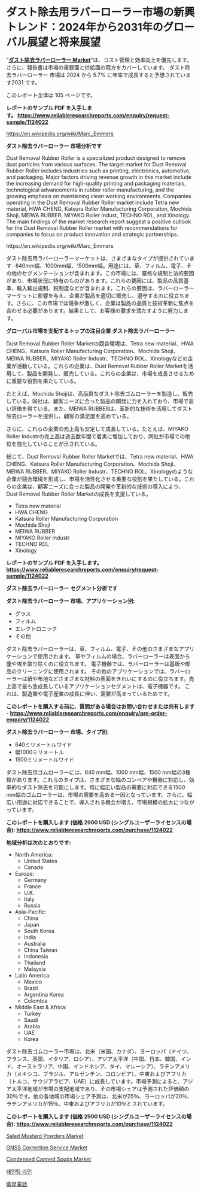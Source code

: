 <p><h1>ダスト除去用ラバーローラー市場の新興トレンド：2024年から2031年のグローバル展望と将来展望</h1></p><p>&ldquo;<strong><a href="https://www.reliableresearchreports.com/dust-removal-rubber-roller-r1124022">ダスト除去ラバーローラー Market</a></strong>&rdquo;は、コスト管理と効率向上を優先します。 さらに、報告書は市場の需要面と供給面の両方をカバーしています。 ダスト除去ラバーローラー 市場は 2024 から 5.7% に年率で成長すると予想されています2031 です。</p>
<p>このレポート全体は 105 ページです。</p>
<p><strong>レポートのサンプル PDF を入手します。&nbsp;<a href="https://www.reliableresearchreports.com/enquiry/request-sample/1124022">https://www.reliableresearchreports.com/enquiry/request-sample/1124022</a></strong></p>
<p><a href="https://en.wikipedia.org/wiki/Marc_Emmers">https://en.wikipedia.org/wiki/Marc_Emmers</a></p>
<p><strong>ダスト除去ラバーローラー 市場分析です</strong></p>
<p><p>Dust Removal Rubber Roller is a specialized product designed to remove dust particles from various surfaces. The target market for Dust Removal Rubber Roller includes industries such as printing, electronics, automotive, and packaging. Major factors driving revenue growth in this market include the increasing demand for high-quality printing and packaging materials, technological advancements in rubber roller manufacturing, and the growing emphasis on maintaining clean working environments. Companies operating in the Dust Removal Rubber Roller market include Tetra new material, HWA CHENG, Katsura Roller Manufacturing Corporation, Mochida Shoji, MEIWA RUBBER, MIYAKO Roller Indust, TECHNO ROL, and Xinology. The main findings of the market research report suggest a positive outlook for the Dust Removal Rubber Roller market with recommendations for companies to focus on product innovation and strategic partnerships.</p></p>
<p>https://en.wikipedia.org/wiki/Marc_Emmers</p>
<p><p>ダスト除去用ラバーローラーマーケットは、さまざまなタイプが提供されています- 640mm幅、1000mm幅、1500mm幅。用途には、草、フィルム、電子、その他のセグメンテーションが含まれます。この市場には、厳格な規制と法的要因があり、市場状況に特有のものがあります。これらの要因には、製品の品質基準、輸入輸出規制、税制度などが含まれます。これらの要因は、ラバーローラーマーケットに影響を与え、企業が製品を適切に販売し、遵守するのに役立ちます。さらに、この市場では競争が激しく、企業は製品の品質と技術革新に焦点を合わせる必要があります。結果として、お客様の要求を満たすように努力します。</p></p>
<p><strong>グローバル市場を支配するトップの注目企業 ダスト除去ラバーローラー</strong></p>
<p><p>Dust Removal Rubber Roller Marketの競合環境は、Tetra new material、HWA CHENG、Katsura Roller Manufacturing Corporation、Mochida Shoji、MEIWA RUBBER、MIYAKO Roller Industr、TECHNO ROL、Xinologyなどの企業が活動している。これらの企業は、Dust Removal Rubber Roller Marketを活用して、製品を開発し、販売している。これらの企業は、市場を成長させるために重要な役割を果たしている。</p><p>たとえば、Mochida Shojiは、高品質なダスト除去ゴムローラーを製造し、販売している。同社は、顧客ニーズに合った製品の開発に力を入れており、市場で高い評価を得ている。また、MEIWA RUBBERは、革新的な技術を活用してダスト除去ローラーを提供し、顧客の満足度を高めている。</p><p>さらに、これらの企業の売上高も安定して成長している。たとえば、MIYAKO Roller Industrの売上高は過去数年間で着実に増加しており、同社が市場での地位を強化していることが示されている。</p><p>総じて、Dust Removal Rubber Roller Marketでは、Tetra new material、HWA CHENG、Katsura Roller Manufacturing Corporation、Mochida Shoji、MEIWA RUBBER、MIYAKO Roller Industr、TECHNO ROL、Xinologyのような企業が競合環境を形成し、市場を活性化させる重要な役割を果たしている。これらの企業は、顧客ニーズに合った製品の開発や革新的な技術の導入により、Dust Removal Rubber Roller Marketの成長を支援している。</p></p>
<p><ul><li>Tetra new material</li><li>HWA CHENG</li><li>Katsura Roller Manufacturing Corporation</li><li>Mochida Shoji</li><li>MEIWA RUBBER</li><li>MIYAKO Roller Industr</li><li>TECHNO ROL</li><li>Xinology</li></ul></p>
<p><strong>レポートのサンプル PDF を入手します。 <a href="https://www.reliableresearchreports.com/enquiry/request-sample/1124022">https://www.reliableresearchreports.com/enquiry/request-sample/1124022</a></strong></p>
<p><strong>ダスト除去ラバーローラー セグメント分析です</strong></p>
<p><strong>ダスト除去ラバーローラー 市場、アプリケーション別:</strong></p>
<p><ul><li>グラス</li><li>フィルム</li><li>エレクトロニック</li><li>その他</li></ul></p>
<p><p>ダスト除去ラバーローラーは、草、フィルム、電子、その他のさまざまなアプリケーションで使用されます。 草やフィルムの場合、ラバーローラーは表面から塵や埃を取り除くのに役立ちます。 電子機器では、ラバーローラーは基板や部品のクリーニングに使用されます。 その他のアプリケーションでは、ラバーローラーは紙や布地などさまざまな材料の表面をきれいにするのに役立ちます。売上高で最も急成長しているアプリケーションセグメントは、電子機器です。 これは、製造業や電子産業の成長に伴い、需要が高まっているためです。</p></p>
<p><strong>このレポートを購入する前に、質問がある場合はお問い合わせまたは共有します - <a href="https://www.reliableresearchreports.com/enquiry/pre-order-enquiry/1124022">https://www.reliableresearchreports.com/enquiry/pre-order-enquiry/1124022</a></strong></p>
<p><strong>ダスト除去ラバーローラー 市場、タイプ別:</strong></p>
<p><ul><li>640ミリメートルワイド</li><li>幅1000ミリメートル</li><li>1500ミリメートルワイド</li></ul></p>
<p><p>ダスト除去用ゴムローラーには、640 mm幅、1000 mm幅、1500 mm幅の3種類があります。これらのタイプは、さまざまな幅のコンベアや機器に対応し、効率的なダスト除去を可能にします。特に幅広い製品の需要に対応できる1500 mm幅のゴムローラーは、市場の需要を高める一因となっています。さらに、幅広い用途に対応できることで、導入される機会が増え、市場規模の拡大につながっています。</p></p>
<p><strong>このレポートを購入します (価格 2900 USD (シングルユーザーライセンスの場合): <a href="https://www.reliableresearchreports.com/purchase/1124022">https://www.reliableresearchreports.com/purchase/1124022</a></strong></p>
<p><strong>地域分析は次のとおりです:</strong></p>
<p><ul>
    <li>
        North America:
        <ul>
            <li>United States</li>
            <li>Canada</li>
        </ul>
    </li>
    <li>
        Europe:
        <ul>
            <li>Germany</li>
            <li>France</li>
            <li>U.K.</li>
            <li>Italy</li>
            <li>Russia</li>
        </ul>
    </li>
    <li>
        Asia-Pacific:
        <ul>
            <li>China</li>
            <li>Japan</li>
            <li>South Korea</li>
            <li>India</li>
            <li>Australia</li>
            <li>China Taiwan</li>
            <li>Indonesia</li>
            <li>Thailand</li>
            <li>Malaysia</li>
        </ul>
    </li>
    <li>
        Latin America:
        <ul>
            <li>Mexico</li>
            <li>Brazil</li>
            <li>Argentina Korea</li>
            <li>Colombia</li>
        </ul>
    </li>
    <li>
        Middle East & Africa:
        <ul>
            <li>Turkey</li>
            <li>Saudi</li>
            <li>Arabia</li>
            <li>UAE</li>
            <li>Korea</li>
        </ul>
    </li>
    </ul></p>
<p><p>ダスト除去ゴムローラー市場は、北米（米国、カナダ）、ヨーロッパ（ドイツ、フランス、英国、イタリア、ロシア）、アジア太平洋（中国、日本、韓国、インド、オーストラリア、中国、インドネシア、タイ、マレーシア）、ラテンアメリカ（メキシコ、ブラジル、アルゼンチン、コロンビア）、中東およびアフリカ（トルコ、サウジアラビア、UAE）に成長しています。市場予測によると、アジア太平洋地域が市場の支配地域であり、その市場シェアは予測された評価額の30％です。他の各地域の市場シェア予測は、北米が25％、ヨーロッパが20％、ラテンアメリカが15％、中東およびアフリカが10％とされています。</p></p>
<p><strong>このレポートを購入します (価格 2900 USD (シングルユーザーライセンスの場合): <a href="https://www.reliableresearchreports.com/purchase/1124022">https://www.reliableresearchreports.com/purchase/1124022</a></strong></p>
<p><p><a href="https://github.com/NorbertYates/Market-Research-Report-List-6/blob/main/salad-mustard-powders-market.md">Salad Mustard Powders Market</a></p><p><a href="https://www.linkedin.com/pulse/gnss-correction-service-market-overview-global-trends-hvgee?trackingId=XYxY4WFgSziYDudR5N9kAg%3D%3D">GNSS Correction Service Market</a></p><p><a href="https://github.com/prosalinda88/Market-Research-Report-List-6/blob/main/condensed-canned-soups-market.md">Condensed Canned Soups Market</a></p><p><a href="https://medium.com/@samiahussain82/%EB%9D%BC%EC%9D%B8-%ED%8E%98%EC%9D%B8%ED%8C%85-%EC%8B%9C%EC%9E%A5-%EC%82%B0%EC%97%85-%EC%A0%84%EB%A7%9D-%EC%84%B1%EC%9E%A5-%EA%B2%BD%EB%A1%9C-%EB%B0%8F-%EA%B8%80%EB%A1%9C%EB%B2%8C-%EC%8B%9C%EC%9E%A5-68e92d1d71f0">페인팅 라인</a></p><p><a href="https://medium.com/@verniebarton2023/%E3%82%B5%E3%83%86%E3%83%A9%E3%82%A4%E3%83%88%E9%9B%BB%E8%A9%B1%E5%B8%82%E5%A0%B4-%E3%82%B0%E3%83%AD%E3%83%BC%E3%83%90%E3%83%AB%E3%81%8A%E3%82%88%E3%81%B3%E5%9C%B0%E5%9F%9F%E5%88%A5%E5%88%86%E6%9E%90-%E5%9C%B0%E5%9F%9F-%E5%9B%BD%E3%83%AC%E3%83%99%E3%83%AB%E5%88%86%E6%9E%90-%E7%AB%B6%E4%BA%89%E9%A2%A8%E6%99%AF%E3%81%AB%E7%84%A6%E7%82%B9%E3%82%92%E5%BD%93%E3%81%A6%E3%81%9F%E5%88%86%E6%9E%90%E3%81%A8%E4%BA%88%E6%B8%AC-2024%E5%B9%B4-2031%E5%B9%B4-8a47bdfcae13">衛星電話</a></p></p>
